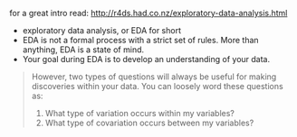 for a great intro read: http://r4ds.had.co.nz/exploratory-data-analysis.html

* exploratory data analysis, or EDA for short
* EDA is not a formal process with a strict set of rules. More than anything, EDA is a state of mind.
* Your goal during EDA is to develop an understanding of your data.
> However, two types of questions will always be useful for making discoveries within your data. You can loosely word these questions as:
>1. What type of variation occurs within my variables?
>2. What type of covariation occurs between my variables?
